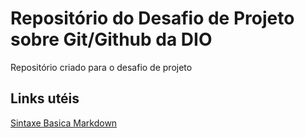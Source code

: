 # Repositório do Desafio de Projeto sobre Git/Github da DIO
Repositório criado para o desafio de projeto

## Links utéis
[Sintaxe Basica Markdown](https://www.markdownguide.org/basic-syntax)
